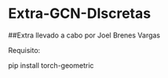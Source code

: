 # Extra-GCN-DIscretas

##Extra llevado a cabo por Joel Brenes Vargas

Requisito:

pip install torch-geometric
